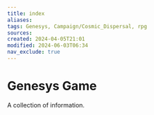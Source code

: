 ```yaml
---
title: index
aliases: 
tags: Genesys, Campaign/Cosmic_Dispersal, rpg
sources:
created: 2024-04-05T21:01
modified: 2024-06-03T06:34
nav_exclude: true
---
```


# Genesys Game

A collection of information.
